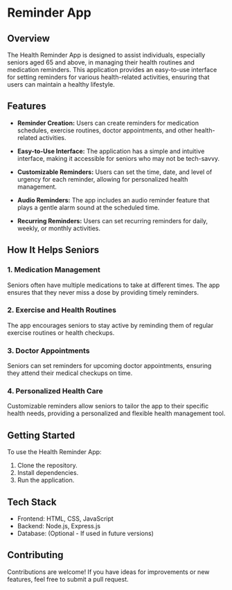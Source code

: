 # Reminder App 

## Overview

The Health Reminder App is designed to assist individuals, especially seniors aged 65 and above, in managing their health routines and medication reminders. This application provides an easy-to-use interface for setting reminders for various health-related activities, ensuring that users can maintain a healthy lifestyle.

## Features

- **Reminder Creation:** Users can create reminders for medication schedules, exercise routines, doctor appointments, and other health-related activities.

- **Easy-to-Use Interface:** The application has a simple and intuitive interface, making it accessible for seniors who may not be tech-savvy.

- **Customizable Reminders:** Users can set the time, date, and level of urgency for each reminder, allowing for personalized health management.

- **Audio Reminders:** The app includes an audio reminder feature that plays a gentle alarm sound at the scheduled time.

- **Recurring Reminders:** Users can set recurring reminders for daily, weekly, or monthly activities.

## How It Helps Seniors

### 1. Medication Management

Seniors often have multiple medications to take at different times. The app ensures that they never miss a dose by providing timely reminders.

### 2. Exercise and Health Routines

The app encourages seniors to stay active by reminding them of regular exercise routines or health checkups.

### 3. Doctor Appointments

Seniors can set reminders for upcoming doctor appointments, ensuring they attend their medical checkups on time.

### 4. Personalized Health Care

Customizable reminders allow seniors to tailor the app to their specific health needs, providing a personalized and flexible health management tool.

## Getting Started

To use the Health Reminder App:

1. Clone the repository.
2. Install dependencies.
3. Run the application.

## Tech Stack

- Frontend: HTML, CSS, JavaScript
- Backend: Node.js, Express.js
- Database: (Optional - If used in future versions)

## Contributing

Contributions are welcome! If you have ideas for improvements or new features, feel free to submit a pull request.

